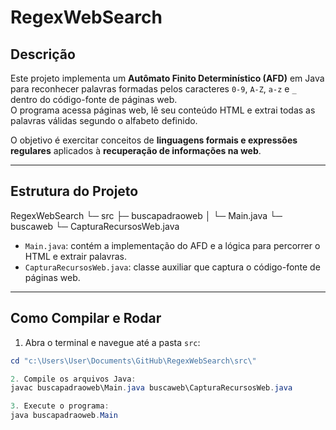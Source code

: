 # RegexWebSearch

## Descrição

Este projeto implementa um **Autômato Finito Determinístico (AFD)** em Java para reconhecer palavras formadas pelos caracteres `0-9`, `A-Z`, `a-z` e `_` dentro do código-fonte de páginas web.  
O programa acessa páginas web, lê seu conteúdo HTML e extrai todas as palavras válidas segundo o alfabeto definido.

O objetivo é exercitar conceitos de **linguagens formais e expressões regulares** aplicados à **recuperação de informações na web**.

---

## Estrutura do Projeto
RegexWebSearch
└─ src
├─ buscapadraoweb
│ └─ Main.java
└─ buscaweb
└─ CapturaRecursosWeb.java

- `Main.java`: contém a implementação do AFD e a lógica para percorrer o HTML e extrair palavras.  
- `CapturaRecursosWeb.java`: classe auxiliar que captura o código-fonte de páginas web.

---

## Como Compilar e Rodar

1. Abra o terminal e navegue até a pasta `src`:

```powershell
cd "c:\Users\User\Documents\GitHub\RegexWebSearch\src\"

2. Compile os arquivos Java:
javac buscapadraoweb\Main.java buscaweb\CapturaRecursosWeb.java

3. Execute o programa:
java buscapadraoweb.Main